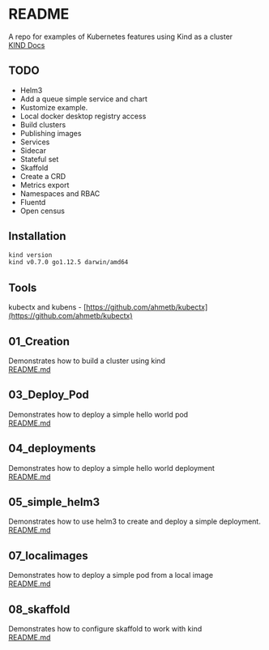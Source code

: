 # README
A repo for examples of Kubernetes features using Kind as a cluster   
[KIND Docs](https://kind.sigs.k8s.io/docs/user/quick-start/)

## TODO
* Helm3
* Add a queue simple service and chart
* Kustomize example.
* Local docker desktop registry access
* Build clusters
* Publishing images
* Services
* Sidecar
* Stateful set
* Skaffold
* Create a CRD
* Metrics export
* Namespaces and RBAC
* Fluentd
* Open census

## Installation
```sh
kind version
kind v0.7.0 go1.12.5 darwin/amd64
```

## Tools
kubectx and kubens - [https://github.com/ahmetb/kubectx](https://github.com/ahmetb/kubectx)

## 01_Creation
Demonstrates how to build a cluster using kind   
[README.md](01_creation/README.md)

## 03_Deploy_Pod
Demonstrates how to deploy a simple hello world pod  
[README.md](03_deploy_pod/README.md)

## 04_deployments
Demonstrates how to deploy a simple hello world deployment  
[README.md](04_deployments/README.md)

## 05_simple_helm3
Demonstrates how to use helm3 to create and deploy a simple deployment.  
[README.md](05_simple_helm3/README.md)

## 07_localimages
Demonstrates how to deploy a simple pod from a local image  
[README.md](07_localimages/README.md)

## 08_skaffold
Demonstrates how to configure skaffold to work with kind  
[README.md](08_skaffold/README.md)

